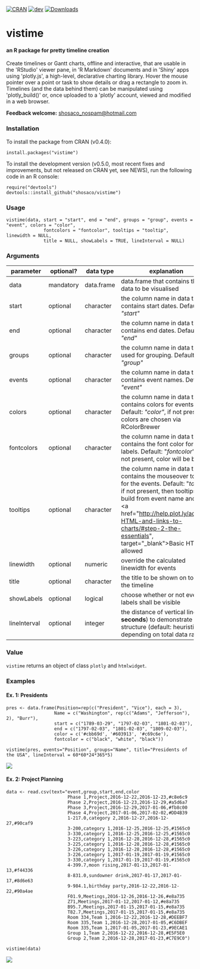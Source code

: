 [![CRAN](http://www.r-pkg.org/badges/version/vistime)](https://cran.r-project.org/package=vistime)
[![dev](https://img.shields.io/badge/dev-0.5.0-yellow.svg)](commits/master)
[![Downloads](http://cranlogs.r-pkg.org/badges/last-week/vistime)](https://www.r-pkg.org/pkg/vistime)

# vistime
#### an R package for pretty timeline creation

Create timelines or Gantt charts, offline and interactive, that are usable in the 'RStudio' viewer pane, in 'R Markdown' documents and in 'Shiny' apps using 'plotly.js', a high-level, declarative charting library. Hover the mouse pointer over a point or task to show details or drag a rectangle to zoom in. Timelines (and the data behind them) can be manipulated using 'plotly_build()' or, once uploaded to a 'plotly' account, viewed and modified in a web browser.

**Feedback welcome:** shosaco_nospam@hotmail.com  


### Installation

To install the package from CRAN (v0.4.0):

```{r}
install.packages("vistime")
```

To install the development version (v0.5.0, most recent fixes and improvements, but not released on CRAN yet, see NEWS), run the following code in an R console:
```{r}
require("devtools")
devtools::install_github("shosaco/vistime")
```


### Usage

```{r}
vistime(data, start = "start", end = "end", groups = "group", events = "event", colors = "color", 
              fontcolors = "fontcolor", tooltips = "tooltip", linewidth = NULL, 
              title = NULL, showLabels = TRUE, lineInterval = NULL)
````


### Arguments

parameter | optional? | data type | explanation 
--------- |----------- | -------- | ----------- 
data | mandatory | data.frame | data.frame that contains the data to be visualised
start | optional | character | the column name in data that contains start dates. Default: *"start"*
end | optional | character | the column name in data that contains end dates. Default: *"end"*
groups | optional | character | the column name in data to be used for grouping. Default: *"group"*
events | optional | character | the column name in data that contains event names. Default: *"event"*
colors | optional | character | the column name in data that contains colors for events. Default: *"color"*, if not present, colors are chosen via RColorBrewer
fontcolors | optional | character | the column name in data that contains the font color for event labels. Default: "*fontcolor*", if not present, color will be black
tooltips | optional | character | the column name in data that contains the mouseover tooltips for the events. Default: "*tooltip*", if not present, then tooltips are build from event name and date. <a href="http://help.plot.ly/adding-HTML-and-links-to-charts/#step-2-the-essentials", target="_blank">Basic HTML</a> is allowed
linewidth | optional | numeric | override the calculated linewidth for events
title | optional | character | the title to be shown on top of the timeline
showLabels | optional | logical | choose whether or not event labels shall be visible
lineInterval | optional | integer| the distance of vertical lines (in **seconds**) to demonstrate structure (default: heuristic, depending on total data range)

### Value

`vistime` returns an object of class `plotly` and `htmlwidget`.


### Examples  

#### Ex. 1: Presidents
```{r}
pres <- data.frame(Position=rep(c("President", "Vice"), each = 3),
                  Name = c("Washington", rep(c("Adams", "Jefferson"), 2), "Burr"),
                  start = c("1789-03-29", "1797-02-03", "1801-02-03"),
                  end = c("1797-02-03", "1801-02-03", "1809-02-03"),
                  color = c('#cbb69d', '#603913', '#c69c6e'),
                  fontcolor = c("black", "white", "black"))
                  
vistime(pres, events="Position", groups="Name", title="Presidents of the USA", lineInterval = 60*60*24*365*5)
````
![](inst/img/ex2.png)

#### Ex. 2: Project Planning
````{r}
data <- read.csv(text="event,group,start,end,color
                       Phase 1,Project,2016-12-22,2016-12-23,#c8e6c9
                       Phase 2,Project,2016-12-23,2016-12-29,#a5d6a7
                       Phase 3,Project,2016-12-29,2017-01-06,#fb8c00
                       Phase 4,Project,2017-01-06,2017-02-02,#DD4B39
                       1-217.0,category 2,2016-12-27,2016-12-27,#90caf9
                       3-200,category 1,2016-12-25,2016-12-25,#1565c0
                       3-330,category 1,2016-12-25,2016-12-25,#1565c0
                       3-223,category 1,2016-12-28,2016-12-28,#1565c0
                       3-225,category 1,2016-12-28,2016-12-28,#1565c0
                       3-226,category 1,2016-12-28,2016-12-28,#1565c0
                       3-226,category 1,2017-01-19,2017-01-19,#1565c0
                       3-330,category 1,2017-01-19,2017-01-19,#1565c0
                       4-399.7,moon rising,2017-01-13,2017-01-13,#f44336
                       8-831.0,sundowner drink,2017-01-17,2017-01-17,#8d6e63
                       9-984.1,birthday party,2016-12-22,2016-12-22,#90a4ae
                       F01.9,Meetings,2016-12-26,2016-12-26,#e8a735
                       Z71,Meetings,2017-01-12,2017-01-12,#e8a735
                       B95.7,Meetings,2017-01-15,2017-01-15,#e8a735
                       T82.7,Meetings,2017-01-15,2017-01-15,#e8a735
                       Room 334,Team 1,2016-12-22,2016-12-28,#DEEBF7
                       Room 335,Team 1,2016-12-28,2017-01-05,#C6DBEF
                       Room 335,Team 1,2017-01-05,2017-01-23,#9ECAE1
                       Group 1,Team 2,2016-12-22,2016-12-28,#E5F5E0
                       Group 2,Team 2,2016-12-28,2017-01-23,#C7E9C0")
                           
vistime(data)
````

![](inst/img/ex3.png)

